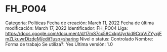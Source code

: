 # FH_PO04

Categoría: Políticas
Fecha de creación: March 11, 2022
Fecha de última modificación: March 17, 2022
Identificador: FH_PO04
Liga: https://docs.google.com/document/d/17mS7cx59CxkpUyrkid9CrqViZYyxjFmZLkuwrDizdeM/edit?usp=sharing
Nivel o status: Controlado
Nombre: Forma de trabajo
Se utiliza?: Yes
Última versión: 1.0